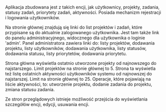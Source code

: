 Aplikacja zbudowana jest z takich encji, jak użytkownicy, projekty, zadania, statusy zadań, priorytety zadań, aktywności. Posiada  mechanizm rejestracji i logowania użytkowników.

Na stronie głównej znajdują się linki do list projektów i zadań, które przypisane są do aktualnie zalogowanego użytkownika.
Jest tam także link do panelu administracyjnego, widocznego dla użytkownika o loginie 'admin'.
Panel administratora zawiera linki do: listy projektów, dodawania projektu, listy użytkowników, dodawania użytkownika,
listy statusów, dodawania statusu, listy priorytetów, dodawania priorytetu.

Strona główna wyświetla ostatnio utworzone projekty od najnowszego do najstarszego. Limit projektów na stronie głównej to 5.
Strona ta wyświetla też listę ostatnich aktywności użytkowników systemu od najnowszej do najstarszej. Limit na stronie głównej to 25.
Operacje, które pojawiają na liście aktywności, to: utworzenie projektu, dodanie zadania do projektu, zmiana statusu zadania.

Ze stron przeglądowych istnieje możliwość przejścia do wyświetlania szczegółów encji, edycji, usuwania encji.
